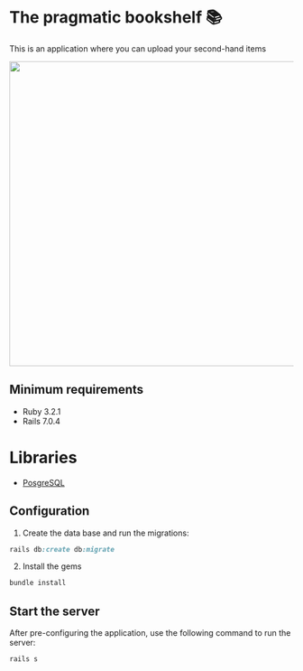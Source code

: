 # The pragmatic bookshelf 📚

This is an application where you can upload your second-hand items

<p align="center">
  <img src="https://user-images.githubusercontent.com/89556233/233820005-e2d690f2-351a-4ae4-a16f-bd644e0a0923.png" width="900" height="540" style="text-align:center;">
</p>


## Minimum requirements
- Ruby 3.2.1
- Rails 7.0.4

# Libraries
- [PosgreSQL](https://www.postgresql.org/)

## Configuration
1. Create the data base and run the migrations:
```ruby
rails db:create db:migrate
```

2. Install the gems
```ruby
bundle install
```

## Start the server
After pre-configuring the application, use the following command to run the server:
```ruby
rails s
```
